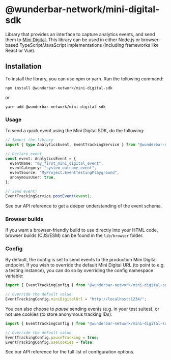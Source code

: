 # @wunderbar-network/mini-digital-sdk

Library that provides an interface to capture analytics events, and send them to [Mini Digital](https://mini.digital). This library can be used in either Node.js or browser-based TypeScript/JavaScript implementations (including frameworks like React or Vue).

## Installation

To install the library, you can use npm or yarn. Run the following command:

```shell
npm install @wunderbar-network/mini-digital-sdk
```

or

```shell
yarn add @wunderbar-network/mini-digital-sdk
```

### Usage

To send a quick event using the Mini Digital SDK, do the following:

```ts
// Import the library
import { type AnalyticsEvent, EventTrackingService } from "@wunderbar-network/mini-digital-sdk";

// Declare event
const event: AnalyticsEvent = {
  eventName: "my_first_mini_digital_event",
  eventCategory: "system_outcome_event",
  eventSource: "MyProject.EventTestingPlayground",
  anonymousUser: true,
};

// Send event!
EventTrackingService.postEvent(event);
```

See our API reference to get a deeper understanding of the event schema.

### Browser builds

If you want a browser-friendly build to use directly into your HTML code, browser builds (CJS/ESM) can be found in the `lib/browser` folder.

### Config

By default, the config is set to send events to the production Mini Digital endpoint. If you wish to override the default Mini Digital URL (to point to e.g. a testing instance), you can do so by overriding the config namespace variable:

```ts
import { EventTrackingConfig } from "@wunderbar-network/mini-digital-sdk";

// Override the default value
EventTrackingConfig.miniDigitalUrl = "http://localhost:1234/";
```

You can also choose to _pause_ sending events (e.g. in your test suites), or not use cookies (to store anonymous tracking IDs):

```ts
import { EventTrackingConfig } from "@wunderbar-network/mini-digital-sdk";

// Override the default value
EventTrackingConfig.pauseTracking = true;
EventTrackingConfig.useCookies = false;
```

See our API reference for the full list of configuration options.
